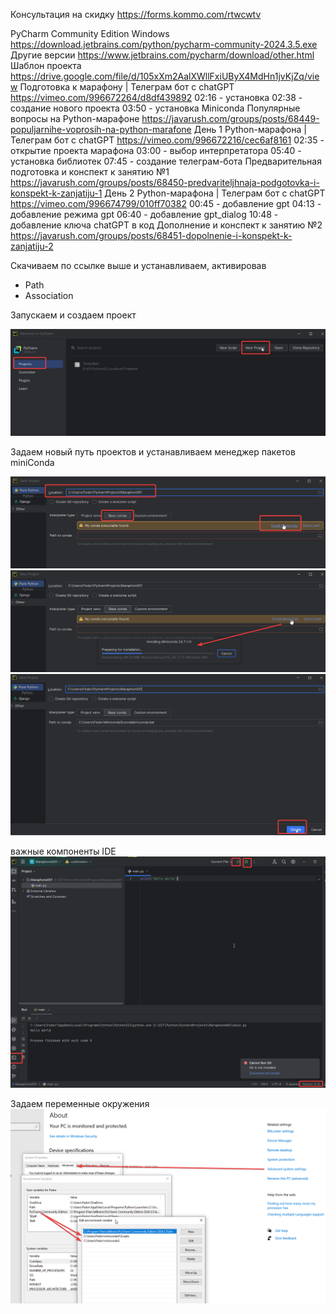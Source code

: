 Консультация на скидку
https://forms.kommo.com/rtwcwtv

PyCharm Community Edition Windows
https://download.jetbrains.com/python/pycharm-community-2024.3.5.exe
Другие версии 
https://www.jetbrains.com/pycharm/download/other.html
Шаблон проекта
https://drive.google.com/file/d/105xXm2AalXWllFxiUByX4MdHn1jvKjZq/view
Подготовка к марафону | Телеграм бот с chatGPT
https://vimeo.com/996672264/d8df439892
02:16 - установка
02:38 - создание нового проекта
03:50 - установка Miniconda
Популярные вопросы на Python-марафоне
https://javarush.com/groups/posts/68449-populjarnihe-voprosih-na-python-marafone
День 1 Python-марафона | Телеграм бот с chatGPT
https://vimeo.com/996672216/cec6af8161
02:35 - открытие проекта марафона
03:00 - выбор интерпретатора
05:40 - установка библиотек
07:45 - создание телеграм-бота
Предварительная подготовка и конспект к занятию №1
https://javarush.com/groups/posts/68450-predvariteljhnaja-podgotovka-i-konspekt-k-zanjatiju-1
День 2 Python-марафона | Телеграм бот с chatGPT
https://vimeo.com/996674799/010ff70382
00:45 - добавление gpt
04:13 - добавление режима gpt
06:40 - добавление gpt_dialog
10:48 - добавление ключа chatGPT  в код
Дополнение и конспект к занятию №2
https://javarush.com/groups/posts/68451-dopolnenie-i-konspekt-k-zanjatiju-2

Скачиваем по ссылке выше и устанавливаем, активировав 
- Path
- Association

Запускаем и создаем проект

![](../_picturres/image_20250325172747.png)

Задаем новый путь проектов и устанавливаем менеджер пакетов miniConda

![](../_picturres/image_20250325173342.png)
![](../_picturres/image_20250325173426.png)
![](../_picturres/image_20250325173549.png)

важные компоненты IDE
![](../_picturres/image_20250325175318.png)

Задаем переменные окружения
![](../_picturres/image_20250325185204.png)
